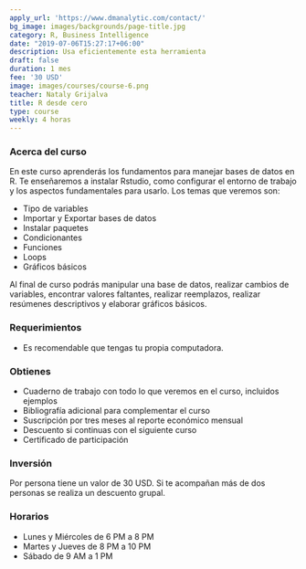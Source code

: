 ```yaml
---
apply_url: 'https://www.dmanalytic.com/contact/'
bg_image: images/backgrounds/page-title.jpg
category: R, Business Intelligence
date: "2019-07-06T15:27:17+06:00"
description: Usa eficientemente esta herramienta
draft: false
duration: 1 mes
fee: '30 USD'
image: images/courses/course-6.png
teacher: Nataly Grijalva
title: R desde cero
type: course
weekly: 4 horas
---
```



### Acerca del curso

En este curso aprenderás los fundamentos para manejar bases de datos en R. Te enseñaremos a instalar Rstudio, como configurar el entorno de trabajo y los aspectos fundamentales para usarlo. Los temas que veremos son:

- Tipo de variables
- Importar y Exportar bases de datos
- Instalar paquetes
- Condicionantes
- Funciones
- Loops
- Gráficos básicos

Al final de curso podrás manipular una base de datos, realizar cambios de variables, encontrar valores faltantes, realizar reemplazos, realizar resúmenes descriptivos y elaborar gráficos básicos.</p>

### Requerimientos

* Es recomendable que tengas tu propia computadora.

### Obtienes

* Cuaderno de trabajo con todo lo que veremos en el curso, incluidos ejemplos
* Bibliografía adicional para complementar el curso
* Suscripción por tres meses al reporte económico mensual
* Descuento si continuas con el siguiente curso
* Certificado de participación

### Inversión

Por persona tiene un valor de 30 USD. Si te acompañan más de dos personas se realiza un descuento grupal.

### Horarios

- Lunes y Miércoles de 6 PM a 8 PM
- Martes y Jueves de 8 PM a 10 PM
- Sábado de 9 AM a 1 PM
